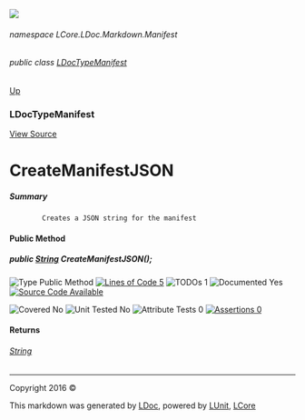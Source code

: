 ![](Content/LDoc-banner-small.png "")

###### namespace LCore.LDoc.Markdown.Manifest

###### public class [LDocTypeManifest](docs/LDocTypeManifest.md)
[Up](docs/LDocTypeManifest.md)

### LDocTypeManifest
[View Source](Markdown/Manifest/LDocTypeManifest.cs)

# CreateManifestJSON

##### Summary

            Creates a JSON string for the manifest
            

#### Public Method

##### public <a href="https://msdn.microsoft.com/en-us/library/system.string.aspx" alt="">String</a> CreateManifestJSON();

![Type Public Method](http://b.repl.ca/v1/Type-Public%20Method-blue.png "") [![Lines of Code 5](http://b.repl.ca/v1/Lines%20of%20Code-5-blue.png "")](Markdown/Manifest/LDocTypeManifest.cs#L57) ![TODOs 1](http://b.repl.ca/v1/TODOs-1-yellow.png "")   ![Documented Yes](http://b.repl.ca/v1/Documented-Yes-brightgreen.png "") [![Source Code Available](http://b.repl.ca/v1/Source%20Code-Available-brightgreen.png "")](Markdown/Manifest/LDocTypeManifest.cs#L57)

![Covered No](http://b.repl.ca/v1/Covered-No-red.png "") ![Unit Tested No](http://b.repl.ca/v1/Unit%20Tested-No-lightgrey.png "") ![Attribute Tests 0](http://b.repl.ca/v1/Attribute%20Tests-0-lightgrey.png "") [![Assertions 0](http://b.repl.ca/v1/Assertions-0-lightgrey.png "")](Markdown/Manifest/LDocTypeManifest.cs)

#### Returns

###### [String](https://msdn.microsoft.com/en-us/library/system.string.aspx)



---

Copyright 2016 &copy; [](../README.md) [](../TableOfContents.md)

This markdown was generated by [LDoc](https://github.com/CodeSingularity/LDoc), powered by [LUnit](https://github.com/CodeSingularity/LUnit), [LCore](https://github.com/CodeSingularity/LCore)
